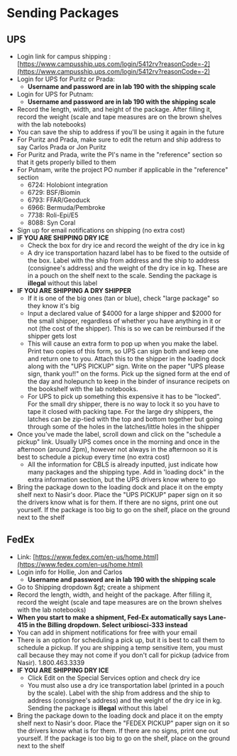 # Sending Packages

## UPS

- Login link for campus shipping : [https://www.campusship.ups.com/login/5412rv?reasonCode=-2](https://www.campusship.ups.com/login/5412rv?reasonCode=-2)
- Login for UPS for Puritz or Prada:
  - **Username and password are in lab 190 with the shipping scale**
- Login for UPS for Putnam:
  - **Username and password are in lab 190 with the shipping scale**
- Record the length, width, and height of the package. After filling it, record the weight (scale and tape measures are on the brown shelves with the lab notebooks)
- You can save the ship to address if you&#39;ll be using it again in the future
- For Puritz and Prada, make sure to edit the return and ship address to say Carlos Prada or Jon Puritz
- For Puritz and Prada, write the PI&#39;s name in the &quot;reference&quot; section so that it gets properly billed to them
- For Putnam, write the project PO number if applicable in the &quot;reference&quot; section
  - 6724: Holobiont integration
  - 6729: BSF/Biomin
  - 6793: FFAR/Geoduck
  - 6966: Bermuda/Pembroke
  - 7738: Roli-Epi/E5
  - 8088: Syn Coral
- Sign up for email notifications on shipping (no extra cost)
- **IF YOU ARE SHIPPING DRY ICE**
  - Check the box for dry ice and record the weight of the dry ice in kg
  - A dry ice transportation hazard label has to be fixed to the outside of the box. Label with the ship from address and the ship to address (consignee&#39;s address) and the weight of the dry ice in kg. These are in a pouch on the shelf next to the scale. Sending the package is **illegal** without this label
- **IF YOU ARE SHIPPING A DRY SHIPPER**
  - If it is one of the big ones (tan or blue), check &quot;large package&quot; so they know it&#39;s big
  - Input a declared value of $4000 for a large shipper and $2000 for the small shipper, regardless of whether you have anything in it or not (the cost of the shipper). This is so we can be reimbursed if the shipper gets lost
  - This will cause an extra form to pop up when you make the label. Print two copies of this form, so UPS can sign both and keep one and return one to you. Attach this to the shipper in the loading dock along with the &quot;UPS PICKUP&quot; sign. Write on the paper &quot;UPS please sign, thank you!!&quot; on the forms. Pick up the signed form at the end of the day and holepunch to keep in the binder of insurance recipets on the bookshelf with the lab notebooks.
  - For UPS to pick up something this expensive it has to be &quot;locked&quot;. For the small dry shipper, there is no way to lock it so you have to tape it closed with packing tape. For the large dry shippers, the latches can be zip-tied with the top and bottom together but going through some of the holes in the latches/little holes in the shipper
- Once you&#39;ve made the label, scroll down and click on the &quot;schedule a pickup&quot; link. Usually UPS comes once in the morning and once in the afternoon (around 2pm), however not always in the afternoon so it is best to schedule a pickup every time (no extra cost)
  - All the information for CBLS is already inputted, just indicate how many packages and the shipping type. Add in &#39;loading dock&quot; in the extra information section, but the UPS drivers know where to go
- Bring the package down to the loading dock and place it on the empty shelf next to Nasir&#39;s door. Place the &quot;UPS PICKUP&quot; paper sign on it so the drivers know what is for them. If there are no signs, print one out yourself. If the package is too big to go on the shelf, place on the ground next to the shelf

## FedEx

- Link: [https://www.fedex.com/en-us/home.html](https://www.fedex.com/en-us/home.html)
- Login info for Hollie, Jon and Carlos
  - **Username and password are in lab 190 with the shipping scale**
- Go to Shipping dropdown \&gt; create a shipment
- Record the length, width, and height of the package. After filling it, record the weight (scale and tape measures are on the brown shelves with the lab notebooks)
- **When you start to make a shipment, Fed-Ex automatically says Lane-415 in the Billing dropdown. Select uribiosci-333 instead**
- You can add in shipment notifications for free with your email
- There is an option for scheduling a pick up, but it is best to call them to schedule a pickup. If you are shipping a temp sensitive item, you must call because they may not come if you don&#39;t call for pickup (advice from Nasir). 1.800.463.3339
- **IF YOU ARE SHIPPING DRY ICE**
  - Click Edit on the Special Services option and check dry ice
  - You must also use a dry ice transportation label (printed in a pouch by the scale). Label with the ship from address and the ship to address (consignee&#39;s address) and the weight of the dry ice in kg. Sending the package is **illegal** without this label
- Bring the package down to the loading dock and place it on the empty shelf next to Nasir&#39;s door. Place the &quot;FEDEX PICKUP&quot; paper sign on it so the drivers know what is for them. If there are no signs, print one out yourself. If the package is too big to go on the shelf, place on the ground next to the shelf
